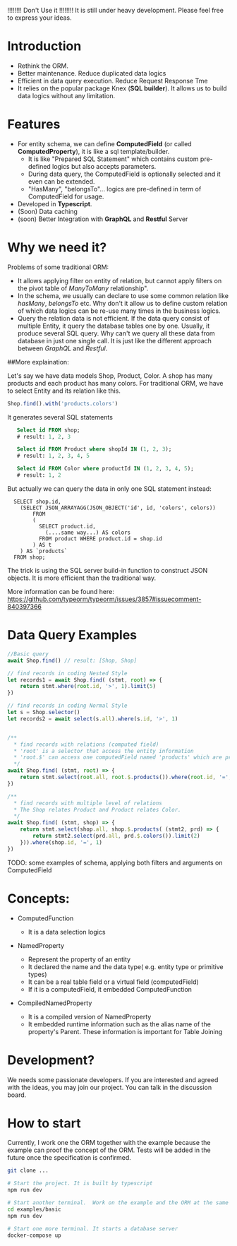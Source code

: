

!!!!!!!! Don't Use it !!!!!!!!
It is still under heavy development. 
Please feel free to express your ideas.

# Introduction

- Rethink the ORM. 
- Better maintenance. Reduce duplicated data logics
- Efficient in data query execution. Reduce Request Response Tme
- It relies on the popular package Knex (**SQL builder**). It allows us to build data logics without any limitation. 

# Features
- For entity schema, we can define **ComputedField** (or called **ComputedProperty**), it is like a sql template/builder. 
  - It is like "Prepared SQL Statement" which contains custom pre-defined logics but also accepts parameters. 
  - During data query, the ComputedField is optionally selected and it even can be extended.
  - "HasMany", "belongsTo"... logics are pre-defined in term of ComputedField for usage.
- Developed in **Typescript**.
- (Soon) Data caching
- (soon) Better Integration with **GraphQL** and **Restful** Server

# Why we need it?

Problems of some traditional ORM:
- It allows applying filter on entity of relation, but cannot apply filters on the pivot table of *ManyToMany* relationship".
- In the schema, we usually can declare to use some common relation like *hasMany*, *belongsTo* etc. Why don't it allow us to define custom relation of which data logics can be re-use many times in the business logics.
- Query the relation data is not efficient. If the data query consist of multiple Entity, it query the database tables one by one. Usually, it produce several SQL query. Why can't we query all these data from database in just one single call. It is just like the different approach between *GraphQL* and *Restful*.

##More explaination:

Let's say we have data models Shop, Product, Color.
A shop has many products and each product has many colors.
For traditional ORM, we have to select Entity and its relation like this.
```javascript
Shop.find().with('products.colors')
```
It generates several SQL statements
```sql
   Select id FROM shop;  
   # result: 1, 2, 3

   Select id FROM Product where shopId IN (1, 2, 3);
   # result: 1, 2, 3, 4, 5

   Select id FROM Color where productId IN (1, 2, 3, 4, 5);
   # result: 1, 2
```
But actually we can query the data in only one SQL statement instead:
```
  SELECT shop.id, 
    (SELECT JSON_ARRAYAGG(JSON_OBJECT('id', id, 'colors', colors))
        FROM
        (
          SELECT product.id, 
            (....same way...) AS colors
          FROM product WHERE product.id = shop.id
        ) AS t
    ) AS `products` 
  FROM shop;

```
The trick is using the SQL server build-in function to construct JSON objects.
It is more efficient than the traditional way.

More information can be found here:
https://github.com/typeorm/typeorm/issues/3857#issuecomment-840397366


# Data Query Examples

```javascript
//Basic query
await Shop.find() // result: [Shop, Shop]

// find records in coding Nested Style
let records1 = await Shop.find( (stmt, root) => {
    return stmt.where(root.id, '>', 1).limit(5)
})

// find records in coding Normal Style
let s = Shop.selector()
let records2 = await select(s.all).where(s.id, '>', 1)


/**
  * find records with relations (computed field)
  * 'root' is a selector that access the entity information
  * 'root.$' can access one computedField named 'products' which are predefined in the entity schema
  */
await Shop.find( (stmt, root) => {
    return stmt.select(root.all, root.$.products()).where(root.id, '=', 1)
})

/**
  * find records with multiple level of relations
  * The Shop relates Product and Product relates Color.
  */
await Shop.find( (stmt, shop) => {
    return stmt.select(shop.all, shop.$.products( (stmt2, prd) => {
        return stmt2.select(prd.all, prd.$.colors()).limit(2)
    })).where(shop.id, '=', 1)
})

```

TODO: some examples of schema, applying both filters and arguments on ComputedField


# Concepts:

- ComputedFunction
  - It is a data selection logics

- NamedProperty
  - Represent the property of an entity
  - It declared the name and the data type( e.g. entity type or primitive types)
  - It can be a real table field or a virtual field (computedField)
  - If it is a computedField, it embedded ComputedFunction
  
- CompiledNamedProperty
  - It is a compiled version of NamedProperty
  - It embedded runtime information such as the alias name of the property's Parent. These information is important for Table Joining


# Development?

We needs some passionate developers. If you are interested and agreed with the ideas, you may join our project. You can talk in the discussion board.

# How to start 
Currently, I work one the ORM together with the example because the example can proof the concept of the ORM.
Tests will be added in the future once the specification is confirmed.

```bash
git clone ...

# Start the project. It is built by typescript
npm run dev

# Start another terminal.  Work on the example and the ORM at the same time
cd examples/basic
npm run dev

# Start one more terminal. It starts a database server
docker-compose up
```




